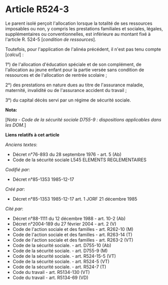 # Article R524-3

Le parent isolé perçoit l'allocation lorsque la totalité de ses ressources imposables ou non, y compris les prestations
familiales et sociales, légales, supplémentaires ou conventionnelles, est inférieure au montant fixé à l'article R. 524-5
[*condition de ressources*]. 

Toutefois, pour l'application de l'alinéa précédent, il n'est pas tenu compte [*calcul*] : 

1°) de l'allocation d'éducation spéciale et de son complément, de l'allocation au jeune enfant pour la partie versée sans
condition de ressources et de l'allocation de rentrée scolaire ; 

2°) des prestations en nature dues au titre de l'assurance maladie, maternité, invalidité ou de l'assurance accident du
travail ; 

3°) du capital décès servi par un régime de sécurité sociale.

**Nota:**

[*Nota - Code de la sécurité sociale D755-9 : dispositions applicables dans les DOM.*]

**Liens relatifs à cet article**

_Anciens textes_:

  - Décret n°76-893 du 28 septembre 1976 - art. 5 (Ab)
  - Code de la sécurité sociale L545 ELEMENTS REGLEMENTAIRES

_Codifié par_:

  - Décret n°85-1353 1985-12-17

_Créé par_:

  - Décret n°85-1353 1985-12-17 art. 1 JORF 21 décembre 1985

_Cité par_:

  - Décret n°88-1111 du 12 décembre 1988 - art. 10-2 (Ab)
  - Décret n°2004-189 du 27 février 2004 - art. 2 (V)
  - Code de l'action sociale et des familles - art. R262-10 (M)
  - Code de l'action sociale et des familles - art. R263-14 (T)
  - Code de l'action sociale et des familles - art. R263-2 (VT)
  - Code de la sécurité sociale. - art. D755-10 (Ab)
  - Code de la sécurité sociale. - art. D755-9 (M)
  - Code de la sécurité sociale. - art. R524-15-5 (VT)
  - Code de la sécurité sociale. - art. R524-5 (VT)
  - Code de la sécurité sociale. - art. R524-7 (T)
  - Code du travail - art. R5134-130 (VT)
  - Code du travail - art. R5134-69 (VD)
